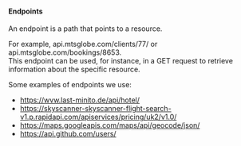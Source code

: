 #### Endpoints

An endpoint is a path that points to a resource.

For example, api.mtsglobe.com/clients/77/ or api.mtsglobe.com/bookings/8653.  
This endpoint can be used, for instance, in a GET request to retrieve information about the specific resource. 

Some examples of endpoints we use:
- https://wvw.last-minito.de/api/hotel/
- https://skyscanner-skyscanner-flight-search-v1.p.rapidapi.com/apiservices/pricing/uk2/v1.0/
- https://maps.googleapis.com/maps/api/geocode/json/
- https://api.github.com/users/